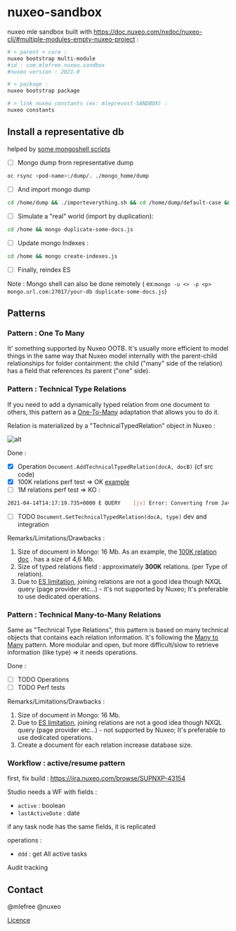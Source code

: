 # nuxeo-sandbox
nuxeo mle sandbox built with https://doc.nuxeo.com/nxdoc/nuxeo-cli/#multiple-modules-empty-nuxeo-project :

```bash
# > parent + core :
nuxeo bootstrap multi-module
#id : com.mlefree.nuxeo.sandbox
#nuxeo version : 2021.0

# > package :
nuxeo bootstrap package

# > link nuxeo constants (ex: mleprevost-SANDBOX) :
nuxeo constants
```


## Install a representative db

helped by [some mongoshell scripts](./scripts)

- [ ]  Mongo dump from representative dump

```bash
oc rsync <pod-name>:/dump/. ./mongo_home/dump
```

- [ ]  And import mongo dump

```bash
cd /home/dump && ./importeverything.sh && cd /home/dump/default-case && ./importeverything.sh
```

- [ ] Simulate a "real" world (import by duplication):

```bash
cd /home && mongo duplicate-some-docs.js
```

- [ ] Update mongo Indexes :

```bash
cd /home && mongo create-indexes.js
```

- [ ] Finally, reindex ES

Note : Mongo shell can also be done remotely (
ex:`mongo -u <> -p <p> mongo.url.com:27017/your-db duplicate-some-docs.js`)

## Patterns

### Pattern : One To Many

It' something supported by Nuxeo OOTB. It's usually more efficient to model things in the same way that Nuxeo model
internally with the parent-child relationships for folder containment:
the child ("many" side of the relation) has a field that references its parent ("one" side).

### Pattern : Technical Type Relations

If you need to add a dynamically typed relation from one document to others, this pattern as
a [One-To-Many](https://en.wikipedia.org/wiki/One-to-many_(data_model)) adaptation that allows you to do it.

Relation is materialized by a "TechnicalTypedRelation" object in Nuxeo :

![alt](https://www.websequencediagrams.com/files/render?link=50cb6bH4DkSEDqIk0uwYzo3YwBEwzSvn2yv4FSBtfzBgUnJWxi5ZWkO9y91adBsp)

Done :

- [x] Operation `Document.AddTechnicalTypedRelation(docA, docB)` (cf src code)
- [x] 100K relations perf test => OK [example](screenshots/technicalTypedRealtion100K.json)
- [ ] 1M relations perf test => KO :

```bash
2021-04-14T14:17:19.735+0000 E QUERY    [js] Error: Converting from JavaScript to BSON failed: Object size 48888989 exceeds limit of 16793600 bytes.  
```

- [ ] TODO `Document.GetTechnicalTypedRelation(docA, type)` dev and integration

Remarks/Limitations/Drawbacks :

1. Size of document in Mongo: 16 Mb. As an example, the [100K relation doc](screenshots/technicalTypedRealtion100K.json)
   . has a size of 4,6 Mb.
2. Size of typed relations field : approximately **300K** relations. (per Type of relation).
3. Due to [ES limitation](https://doc.nuxeo.com/nxdoc/nxql/#elasticsearch-nxql-limitations), joining relations are not a
   good idea though NXQL query (page provider etc...) - it's not supported by Nuxeo; It's preferable to use dedicated
   operations.

### Pattern : Technical Many-to-Many Relations

Same as "Technical Type Relations", this pattern is based on many technical objects that contains each relation
information. It's following the [Many to Many](https://en.wikipedia.org/wiki/Many-to-many_(data_model)) pattern. More
modular and open, but more difficult/slow to retrieve information (like type) => it needs operations.

Done :

- [ ] TODO Operations
- [ ] TODO Perf tests

Remarks/Limitations/Drawbacks  :

1. Size of document in Mongo: 16 Mb.
2. Due to [ES limitation](https://doc.nuxeo.com/nxdoc/nxql/#elasticsearch-nxql-limitations), joining relations are not a
   good idea though NXQL query (page provider etc...) - not supported by Nuxeo; It's preferable to use dedicated
   operations.
3. Create a document for each relation increase database size.

### Workflow : active/resume pattern


first, fix build : https://jira.nuxeo.com/browse/SUPNXP-43154

Studio needs a WF with fields :
- `active` : boolean
- `lastActiveDate` : date

if any task node has the same fields, it is replicated

operations :
- `ddd` : get All active tasks

Audit tracking


## Contact

@mlefree @nuxeo

[Licence](./LICENSE)

